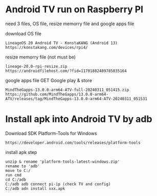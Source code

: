 # Android TV run on Raspberry PI
need 3 files, OS file, resize memorry file and google apps file

download OS file

    LineageOS 20 Android TV - KonstaKANG (Android 13)
    https://konstakang.com/devices/rpi4/
resize memorry file (not must be)

    lineage-20.0-rpi-resize.zip
    https://androidfilehost.com/?fid=11701882489785035164
google apps file GET Google play & store

    MindTheGapps-13.0.0-arm64-ATV-full-20240311_051415.zip
    https://github.com/MindTheGapps/13.0.0-arm64-ATV/releases/tag/MindTheGapps-13.0.0-arm64-ATV-20240311_051531

# Install apk into Android TV by adb
Download SDK Platform-Tools for Windows

    https://developer.android.com/tools/releases/platform-tools

install apk step
    
    unzip & rename 'platform-tools-latest-windows.zip'
    rename to 'adb'
    move to C:/
    run cmd
    cd C:/adb
    C:/adb adb connect pi-ip (check TV and config)
    C:/adb adn install xxx.apk
    
